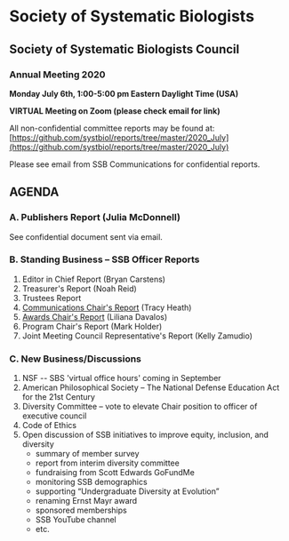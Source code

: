 # Society of Systematic Biologists

## Society of Systematic Biologists Council
### Annual Meeting 2020

**Monday July 6th, 1:00-5:00 pm Eastern Daylight Time (USA)**

**VIRTUAL Meeting on Zoom (please check email for link)**

All non-confidential committee reports may be found at: 
[https://github.com/systbiol/reports/tree/master/2020_July](https://github.com/systbiol/reports/tree/master/2020_July)

Please see email from SSB Communications for confidential reports. 

## AGENDA

### A. Publishers Report (Julia McDonnell)

See confidential document sent via email.

### B. Standing Business – SSB Officer Reports

1.	Editor in Chief Report (Bryan Carstens)
2.	Treasurer's Report (Noah Reid)
3.	Trustees Report
4.	[Communications Chair's Report](https://github.com/systbiol/reports/blob/master/2020_July/SSB_CouncilMtg-Jul2020_CommsReport.md) (Tracy Heath)
5.	[Awards Chair's Report](https://github.com/systbiol/reports/blob/master/2020_July/awards-report-July2020.pdf) (Liliana Davalos)
6.	Program Chair's Report (Mark Holder)
7.	Joint Meeting Council Representative's Report (Kelly Zamudio)

### C. New Business/Discussions

1. NSF -- SBS 'virtual office hours' coming in September
2. American Philosophical Society – The National Defense Education Act for the 21st Century
3. Diversity Committee – vote to elevate Chair position to officer of executive council
4. Code of Ethics
5. Open discussion of SSB initiatives to improve equity, inclusion, and diversity
	* summary of member survey
	* report from interim diversity committee
	* fundraising from Scott Edwards GoFundMe
	* monitoring SSB demographics
	* supporting “Undergraduate Diversity at Evolution”
	* renaming Ernst Mayr award
	* sponsored memberships
	* SSB YouTube channel
	* etc.


